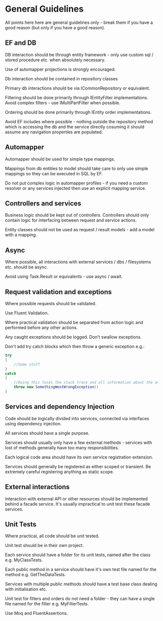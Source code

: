 # General Guidelines

All points here here are general guidelines only - break them if you have a good reason (but only if you have a good reason).



## EF and DB

DB interaction should be through entity framework - only use custom sql / stored procedure etc. when absolutely necessary.

Use of automapper projections is strongly encouraged.

Db interaction should be contained in repository classes

Primary db interactions should be via ICommonRepository or equivalent.

Filtering should be done primarily through IEntityFilter implementations. Avoid complex filters - use IMultiPartFilter when possible.

Ordering should be done primarily through IEntity order implementations.

Avoid EF includes where possible - nothing outside the repository method which is accessing the db and the service directly cosuming it should assume any navigation properties are populated.


## Automapper

Automapper should be used for simple type mappings.

Mappings from db entities to model should take care to only use simple mappings so they can be executed in SQL by EF.

Do not put complex logic in automapper profiles - if you need a custom resolver or any services injected then use an explicit mapping service.


## Controllers and services

Business logic should be kept out of controllers. Controllers should only contain logic for interfacing between request and service actions.

Entity classes should not be used as request / result models - add a model with a mapping.



## Async

Where possible, all interactions with external services / dbs / filesystems etc. should be async.

Avoid using Task.Result or equivalents - use async / await.


## Request validation and exceptions

Where possible requests should be validated.

Use Fluent Validation.

Where practical validation should be separated from action logic and performed before any other actions.

Any caught exceptions should be logged. Don't swallow exceptions.

Don't add try catch blocks which then throw a generic exception e.g.:
``` csharp
try
{
	//Some stuff
}
catch 
{
	//Doing this loses the stack trace and all information about the actual error.
	throw new SomethingWentWrongException()
}
```

## Services and dependency Injection

Code should be logically divided into services, connected via interfaces using dependency injection.

All services should have a single purpose.

Services should usually only have a few external methods - services with lost of methods generally have too many responsibilities.

Each logical code area should have its own service registration extension.

Services should generally be registered as either scoped or transient. Be extremely careful registering anything as static scope.


## External interactions

Interaction with external API or other resources should be implemented behind a facade service. It's usually impractical to unit test these facade services.



## Unit Tests

Where practical, all code should be unit tested.

Unit test should be in their own project.

Each service should have a folder for its unit tests, named after the class e.g. MyClassTests.

Each public method in a service should have it's own test file named for the method e.g. GetTheDataTests.

Services with multiple public methods should have a test base class dealing with initialisation etc.

Unit test for filters and orders do not need a folder - they can have a single file named for the filter e.g. MyFilterTests.

Use Moq and FluentAssertions.
